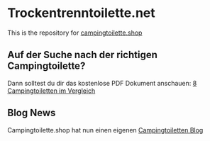 # Trockentrenntoilette.net

This is the repository for [campingtoilette.shop](https://www.campingtoilette.shop/)


## Auf der Suche nach der richtigen Campingtoilette? 

Dann solltest du dir das kostenlose PDF Dokument anschauen: [8 Campingtoiletten im Vergleich](https://www.campingtoilette.shop/assets/pdf/campingtoilette-shop-trenntoiletten-vergleich.pdf)


## Blog News

Campingtoilette.shop hat nun einen eigenen [Campingtoiletten Blog](https://www.campingtoilette.shop/blog/)
